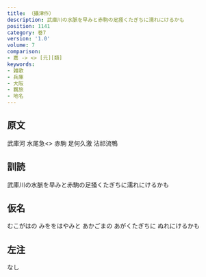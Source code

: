 ```yaml
---
title: （攝津作）
description: 武庫川の水脈を早みと赤駒の足掻くたぎちに濡れにけるかも
position: 1141
category: 巻7
version: '1.0'
volume: 7
comparison:
- 嘉 -> <> [元][類]
keywords:
- 雑歌
- 兵庫
- 大阪
- 羈旅
- 地名
---
```


## 原文

武庫河 水尾急<> 赤駒 足何久激 沾祁流鴨

## 訓読

武庫川の水脈を早みと赤駒の足掻くたぎちに濡れにけるかも

## 仮名

むこがはの みををはやみと あかごまの あがくたぎちに ぬれにけるかも

## 左注

なし
